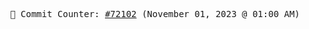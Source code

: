 <p align="center">
    <samp>
        📮 Commit Counter: <a href="https://github.com/Javascript-void0/Javascript-void0/commits/main">#72102</a> (November 01, 2023 @ 01:00 AM)
    </samp>
</p>